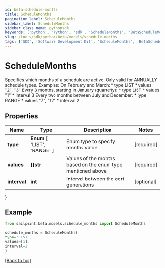 ```yaml
---
id: beta-schedule-months
title: ScheduleMonths
pagination_label: ScheduleMonths
sidebar_label: ScheduleMonths
sidebar_class_name: pythonsdk
keywords: ['python', 'Python', 'sdk', 'ScheduleMonths', 'BetaScheduleMonths'] 
slug: /tools/sdk/python/beta/models/schedule-months
tags: ['SDK', 'Software Development Kit', 'ScheduleMonths', 'BetaScheduleMonths']
---
```


# ScheduleMonths

Specifies which months of a schedule are active. Only valid for ANNUALLY schedule types. Examples:  On February and March: * type LIST * values \"2\", \"3\"  Every 3 months, starting in January (quarterly): * type LIST * values \"1\" * interval 3  Every two months between July and December: * type RANGE * values \"7\", \"12\" * interval 2 

## Properties

Name | Type | Description | Notes
------------ | ------------- | ------------- | -------------
**type** |  **Enum** [  'LIST',    'RANGE' ] | Enum type to specify months value | [required]
**values** | **[]str** | Values of the months based on the enum type mentioned above | [required]
**interval** | **int** | Interval between the cert generations | [optional] 
}

## Example

```python
from sailpoint.beta.models.schedule_months import ScheduleMonths

schedule_months = ScheduleMonths(
type='LIST',
values=[1],
interval=2
)

```
[[Back to top]](#) 

